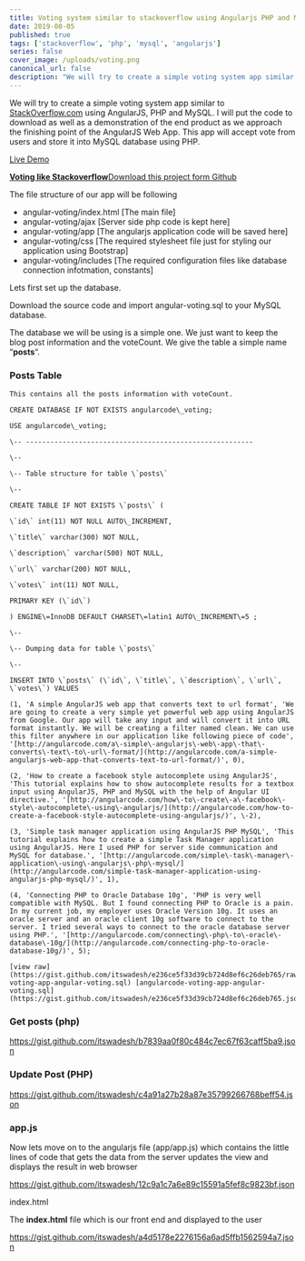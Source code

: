 ```yaml
---
title: Voting system similar to stackoverflow using Angularjs PHP and Mysql
date: 2019-08-05
published: true
tags: ['stackoverflow', 'php', 'mysql', 'angularjs']
series: false
cover_image: /uploads/voting.png
canonical_url: false
description: "We will try to create a simple voting system app similar to StackOverflow.com using AngularJS, PHP and MySQL"
---
```

We will try to create a simple voting system app similar to [StackOverflow.com](http://StackOverflow.com) using AngularJS, PHP and MySQL. I will put the code to download as well as a demonstration of the end product as we approach the finishing point of the AngularJS Web App. This app will accept vote from users and store it into MySQL database using PHP.

<a href="http://demos.angularcode.com/angular-voting/" class="button green" target="_blank">Live Demo</a> 
<div class="github">
    <a href="https://github.com/itswadesh/angularcode-voting-app" rel="nofollow" target="_blank">
        <b>Voting like Stackoverflow</b>Download this project form Github
    </a>
</div>

The file structure of our app will be following

*   angular-voting/index.html \[The main file\]
*   angular-voting/ajax \[Server side php code is kept here\]
*   angular-voting/app \[The angularjs application code will be saved here\]
*   angular-voting/css \[The required stylesheet file just for styling our application using Bootstrap\]
*   angular-voting/includes \[The required configuration files like database connection infotmation, constants\]

Lets first set up the database.

Download the source code and import angular-voting.sql to your MySQL database.

The database we will be using is a simple one. We just want to keep the blog post information and the voteCount. We give the table a simple name “**posts**“.

### Posts Table

```
This contains all the posts information with voteCount.

CREATE DATABASE IF NOT EXISTS angularcode\_voting;

USE angularcode\_voting;

\-- --------------------------------------------------------

\--

\-- Table structure for table \`posts\`

\--

CREATE TABLE IF NOT EXISTS \`posts\` (

\`id\` int(11) NOT NULL AUTO\_INCREMENT,

\`title\` varchar(300) NOT NULL,

\`description\` varchar(500) NOT NULL,

\`url\` varchar(200) NOT NULL,

\`votes\` int(11) NOT NULL,

PRIMARY KEY (\`id\`)

) ENGINE\=InnoDB DEFAULT CHARSET\=latin1 AUTO\_INCREMENT\=5 ;

\--

\-- Dumping data for table \`posts\`

\--

INSERT INTO \`posts\` (\`id\`, \`title\`, \`description\`, \`url\`, \`votes\`) VALUES

(1, 'A simple AngularJS web app that converts text to url format', 'We are going to create a very simple yet powerful web app using AngularJS from Google. Our app will take any input and will convert it into URL format instantly. We will be creating a filter named clean. We can use this filter anywhere in our application like following piece of code', '[http://angularcode.com/a\-simple\-angularjs\-web\-app\-that\-converts\-text\-to\-url\-format/](http://angularcode.com/a-simple-angularjs-web-app-that-converts-text-to-url-format/)', 0),

(2, 'How to create a facebook style autocomplete using AngularJS', 'This tutorial explains how to show autocomplete results for a textbox input using AngularJS, PHP and MySQL with the help of Angular UI directive.', '[http://angularcode.com/how\-to\-create\-a\-facebook\-style\-autocomplete\-using\-angularjs/](http://angularcode.com/how-to-create-a-facebook-style-autocomplete-using-angularjs/)', \-2),

(3, 'Simple task manager application using AngularJS PHP MySQL', 'This tutorial explains how to create a simple Task Manager application using AngularJS. Here I used PHP for server side communication and MySQL for database.', '[http://angularcode.com/simple\-task\-manager\-application\-using\-angularjs\-php\-mysql/](http://angularcode.com/simple-task-manager-application-using-angularjs-php-mysql/)', 1),

(4, 'Connecting PHP to Oracle Database 10g', 'PHP is very well compatible with MySQL. But I found connecting PHP to Oracle is a pain. In my current job, my employer uses Oracle Version 10g. It uses an oracle server and an oracle client 10g software to connect to the server. I tried several ways to connect to the oracle database server using PHP.', '[http://angularcode.com/connecting\-php\-to\-oracle\-database\-10g/](http://angularcode.com/connecting-php-to-oracle-database-10g/)', 5);

[view raw](https://gist.github.com/itswadesh/e236ce5f33d39cb724d8ef6c26deb765/raw/6e5fd45c617f0cb58cd5e581bad3ee6cb92cf722/angularcode-voting-app-angular-voting.sql) [angularcode-voting-app-angular-voting.sql](https://gist.github.com/itswadesh/e236ce5f33d39cb724d8ef6c26deb765.json
```

### Get posts (php)

https://gist.github.com/itswadesh/b7839aa0f80c484c7ec67f63caff5ba9.json

### Update Post (PHP)

https://gist.github.com/itswadesh/c4a91a27b28a87e35799266768beff54.json

### app.js

Now lets move on to the angularjs file (app/app.js) which contains the little lines of code that gets the data from the server updates the view and displays the result in web browser

https://gist.github.com/itswadesh/12c9a1c7a6e89c15591a5fef8c9823bf.json

index.html

The **index.html** file which is our front end and displayed to the user

https://gist.github.com/itswadesh/a4d5178e2276156a6ad5ffb1562594a7.json